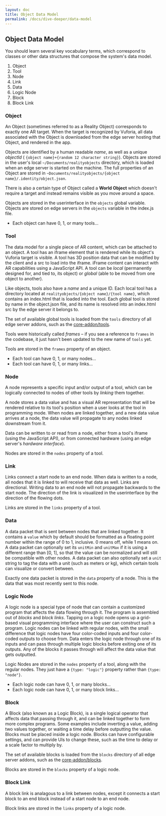 ```yaml
---
layout: doc
title: Object Data Model
permalink: /docs/dive-deeper/data-model
---
```


## Object Data Model

You should learn several key vocabulary terms, which correspond to classes or other data
structures that compose the system's data model.

1. Object
2. Tool
3. Node
4. Link
5. Data
6. Logic Node
7. Block
8. Block Link

<a id="object"></a>
### Object

An Object (sometimes referred to as a Reality Object) corresponds to exactly one AR target. When
the target is recognized by Vuforia, all data associated with the Object is downloaded from the
edge server hosting that Object, and rendered in the app.

Objects are identified by a human readable *name*, as well as a unique *objectId* (
`{object name}+{random 12 character string}`). Objects are stored in the user's local
`~/Documents/realityobjects` directory, which is loaded when an edge server is started on the
machine. The full properties of an Object are stored in
`~Documents/realityobjects/{object name}/.identity/object.json`.

There is also a certain type of Object called a **World Object** which doesn't require a target
and instead remains visible as you move around a space.

Objects are stored in the userinterface in the `objects` global variable. Objects are stored on
edge servers in the `objects` variable in the index.js file.

- Each object can have 0, 1, or many tools...

<a id="tool"></a>
### Tool

The data model for a single piece of AR content, which can be attached to an object. A tool has
an iframe element that is rendered while its object's Vuforia target is visible. A tool has 3D
position data that can be modified by the client and a src to load into the iframe. iFrame
content can interact with AR capabilities using a JavaScript API. A tool can be *local*
(permanently designed for, and tied to, its object) or *global* (able to be moved from one object
to another).

Like objects, tools also have a *name* and a unique ID. Each local tool has a directory located
at `realityobjects/{object name}/{tool name}`, which contains an index.html that is loaded into
the tool. Each global tool is stored by name in the object.json file, and its name is resolved
into an index.html src by the edge server it belongs to.

The set of available global tools is loaded from the `tools` directory of all edge server addons,
such as the [core-addon/tools](https://github.com/ptcrealitylab/vuforia-spatial-core-addon/tree/master/tools).

Tools were historically called *frames* – if you see a reference to `frames` in the codebase, it
just hasn't been updated to the new name of `tools` yet.

Tools are stored in the `frames` property of an object.

- Each tool can have 0, 1, or many nodes...
- Each tool can have 0, 1, or many links...

<a id="node"></a>
### Node

A node represents a specific input and/or output of a tool, which can be logically connected to
nodes of other tools by *linking* them together.

A node stores a data value and has a visual AR representation that will be rendered relative to
its tool's position when a user looks at the tool in programming mode. When nodes are linked
together, and a new data value arrives at a node, the data value will propagate to any nodes
linked downstream from it.

Data can be written to or read from a node, either from a tool's iframe (using the JavaScript API),
or from connected hardware (using an edge server's *hardware interface*).

Nodes are stored in the `nodes` property of a tool.

<a id="link"></a>
### Link

Links connect a start node to an end node. When data is written to a node, all nodes that it is
linked to will receive that data as well. Links are directional. Writing data to an end node will
not propagate backwards to the start node. The direction of the link is visualized in the
userinterface by the direction of the flowing dots.

Links are stored in the `links` property of a tool.

<a id="data"></a>
### Data

A data packet that is sent between nodes that are linked together. It contains a `value` which by
default should be formatted as a floating point number within the range of 0 to 1, inclusive. 0
means off, while 1 means on. A data packet can optionally set its `unitMin` and `unitMax` if it
is using a different range than [0, 1], so that the value can be normalized and will still be
compatible with other nodes. A data packet can also optionally set a `unit` string to tag the
data with a unit (such as meters or kg), which certain tools can visualize or convert between.

Exactly one data packet is stored in the `data` property of a node. This is the data that was
most recently sent to this node.

<a id="logicNode"></a>
### Logic Node

A logic node is a special type of node that can contain a customized program that affects the
data flowing through it. The program is assembled out of *blocks* and *block links*. Tapping on a
logic node opens up a grid-based visual programming interface where the user can construct such a
program. Logic nodes can be linked with regular nodes, with the small difference that logic nodes
have four color-coded inputs and four color-coded outputs to choose from. Data enters the logic
node through one of its inputs and can pass through multiple logic blocks before exiting one of
its outputs. Any of the blocks it passes through will affect the data value that gets outputted.

Logic Nodes are stored in the `nodes` property of a tool, along with the regular nodes. They just
have a `{type: "logic"}` property rather than `{type: "node"}`.

- Each logic node can have 0, 1, or many blocks...
- Each logic node can have 0, 1, or many block links...

<a id="block"></a>
### Block

A Block (also known as a Logic Block), is a single logical operator that affects data that
passing through it, and can be linked together to form more complex programs. Some examples
include inverting a value, adding two values together, or waiting a time delay before outputting
the value. Blocks must be placed inside a logic node. Blocks can have configurable settings, and
can provide UIs to change these, such as the time to delay or a scale factor to multiply by.

The set of available blocks is loaded from the `blocks` directory of all edge server addons, such
as the [core-addon/blocks](https://github.com/ptcrealitylab/vuforia-spatial-core-addon/tree/master/blocks).

Blocks are stored in the `blocks` property of a logic node.

<a id="blockLink"></a>
### Block Link

A block link is analagous to a link between nodes, except it connects a start block to an end
block instead of a start node to an end node.

Block links are stored in the `links` property of a logic node.
